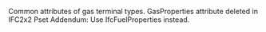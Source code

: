 ﻿Common attributes of gas terminal types. 
GasProperties attribute deleted in IFC2x2 Pset Addendum: Use IfcFuelProperties instead.

